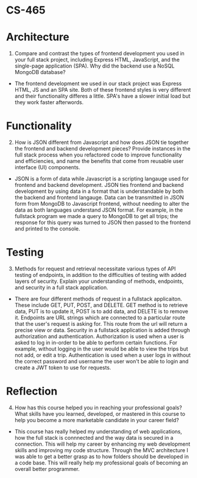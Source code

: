 # CS-465

# Architecture
1. Compare and contrast the types of frontend development you used in your full stack project, including Express HTML, JavaScript, and the single-page application (SPA).
Why did the backend use a NoSQL MongoDB database?
- The frontend development we used in our stack project was Express HTML, JS and an SPA site. Both of these frontend styles is very different and their functionality differes a little. SPA's have a slower initial load but they work faster afterwords.  

# Functionality
2. How is JSON different from Javascript and how does JSON tie together the frontend and backend development pieces?
Provide instances in the full stack process when you refactored code to improve functionality and efficiencies, and name the benefits that come from reusable user interface (UI) components.
- JSON is a form of data while Javascript is a scripting langauge used for frontend and backend development. JSON ties frontend and backend development by using data in a format that is understandable by both the backend and frontend langauge. Data can be transmitted in JSON form from MongoDB to Javascript frontend, without needing to alter the data as both languages understand JSON format. For example, in the fullstack program we made a query to MongoDB to get all trips; the response for this query was turned to JSON then passed to the frontend and printed to the console.

# Testing
3. Methods for request and retrieval necessitate various types of API testing of endpoints, in addition to the difficulties of testing with added layers of security. Explain your understanding of methods, endpoints, and security in a full stack application.
- There are four different methods of request in a fullstack applicaiton. These include GET, PUT, POST, and DELETE. GET method is to retrieve data, PUT is to update it, POST is to add data, and DELETE is to remove it. Endpoints are URL strings which are connected to a particular route that the user's request is asking for. This route from the url will return a precise view or data. Security in a fullstack application is added through authorization and authentication. Authorization is used when a user is asked to log in in-order to be able to perform certain functions. For example, without logging in the user would be able to view the trips but not add, or edit a trip. Authentication is used when a user logs in without the correct password and username the user won't be able to login and create a JWT token to use for requests.

# Reflection
4. How has this course helped you in reaching your professional goals? What skills have you learned, developed, or mastered in this course to help you become a more marketable candidate in your career field?
- This course has really helped my understanding of web applications, how the full stack is connnected and the way data is secured in a connection. This will help my career by enhancing my web development skills and improving my code structure. Through the MVC architecture I was able to get a better grasp as to how folders should be developed in a code base. This will really help my professional goals of becoming an overall better programmer. 
